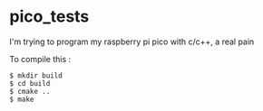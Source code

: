 # pico_tests
I'm trying to program my raspberry pi pico with c/c++, a real pain

To compile this :

  ```
  $ mkdir build
  $ cd build
  $ cmake ..
  $ make
  ```
